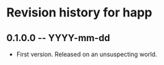 # Revision history for happ

## 0.1.0.0 -- YYYY-mm-dd

* First version. Released on an unsuspecting world.
